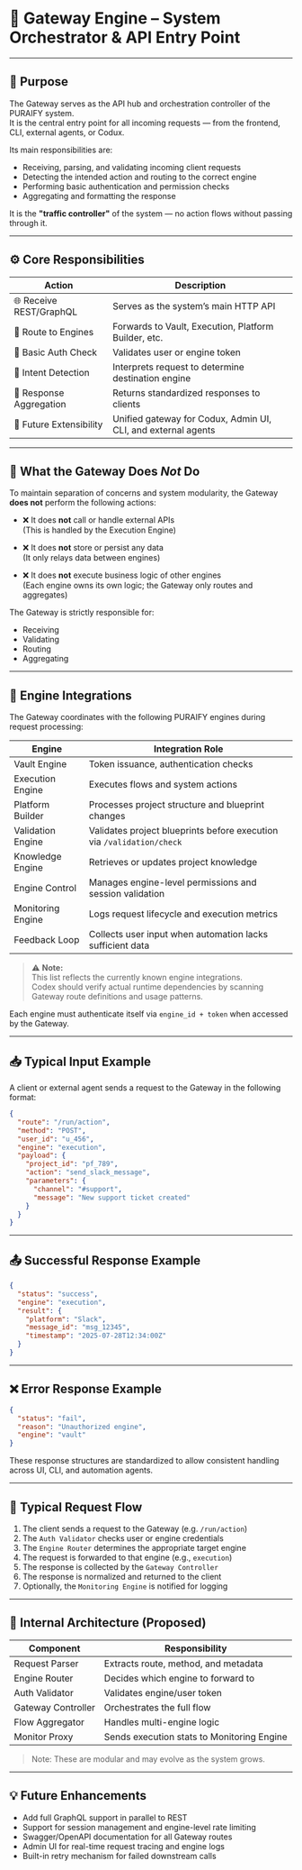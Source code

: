 # 🧠 Gateway Engine – System Orchestrator & API Entry Point

---

## 🎯 Purpose

The Gateway serves as the API hub and orchestration controller of the PURAIFY system.  
It is the central entry point for all incoming requests — from the frontend, CLI, external agents, or Codux.

Its main responsibilities are:
- Receiving, parsing, and validating incoming client requests
- Detecting the intended action and routing to the correct engine
- Performing basic authentication and permission checks
- Aggregating and formatting the response

It is the **"traffic controller"** of the system — no action flows without passing through it.

---

## ⚙️ Core Responsibilities

| Action                     | Description |
|---------------------------|-------------|
| 🌐 Receive REST/GraphQL   | Serves as the system’s main HTTP API |
| 🔄 Route to Engines       | Forwards to Vault, Execution, Platform Builder, etc. |
| 🛂 Basic Auth Check       | Validates user or engine token |
| 🧠 Intent Detection       | Interprets request to determine destination engine |
| 🧾 Response Aggregation   | Returns standardized responses to clients |
| 🔌 Future Extensibility   | Unified gateway for Codux, Admin UI, CLI, and external agents |

---

## 🚫 What the Gateway Does *Not* Do

To maintain separation of concerns and system modularity, the Gateway **does not** perform the following actions:

- ❌ It does **not** call or handle external APIs  
  (This is handled by the Execution Engine)

- ❌ It does **not** store or persist any data  
  (It only relays data between engines)

- ❌ It does **not** execute business logic of other engines  
  (Each engine owns its own logic; the Gateway only routes and aggregates)

The Gateway is strictly responsible for:
- Receiving  
- Validating  
- Routing  
- Aggregating  

---

## 🔗 Engine Integrations

The Gateway coordinates with the following PURAIFY engines during request processing:

| Engine              | Integration Role |
|---------------------|------------------|
| Vault Engine        | Token issuance, authentication checks |
| Execution Engine    | Executes flows and system actions |
| Platform Builder    | Processes project structure and blueprint changes |
| Validation Engine   | Validates project blueprints before execution via `/validation/check` |
| Knowledge Engine    | Retrieves or updates project knowledge |
| Engine Control      | Manages engine-level permissions and session validation |
| Monitoring Engine   | Logs request lifecycle and execution metrics |
| Feedback Loop       | Collects user input when automation lacks sufficient data |

> ⚠️ **Note:**  
> This list reflects the currently known engine integrations.  
> Codex should verify actual runtime dependencies by scanning Gateway route definitions and usage patterns.

Each engine must authenticate itself via `engine_id + token` when accessed by the Gateway.

---

## 📥 Typical Input Example

A client or external agent sends a request to the Gateway in the following format:

```json
{
  "route": "/run/action",
  "method": "POST",
  "user_id": "u_456",
  "engine": "execution",
  "payload": {
    "project_id": "pf_789",
    "action": "send_slack_message",
    "parameters": {
      "channel": "#support",
      "message": "New support ticket created"
    }
  }
}
```

---

## 📤 Successful Response Example

```json
{
  "status": "success",
  "engine": "execution",
  "result": {
    "platform": "Slack",
    "message_id": "msg_12345",
    "timestamp": "2025-07-28T12:34:00Z"
  }
}
```

---

## ❌ Error Response Example

```json
{
  "status": "fail",
  "reason": "Unauthorized engine",
  "engine": "vault"
}
```

These response structures are standardized to allow consistent handling across UI, CLI, and automation agents.

---

## 🔄 Typical Request Flow

1. The client sends a request to the Gateway (e.g. `/run/action`)
2. The `Auth Validator` checks user or engine credentials
3. The `Engine Router` determines the appropriate target engine
4. The request is forwarded to that engine (e.g., `execution`)
5. The response is collected by the `Gateway Controller`
6. The response is normalized and returned to the client
7. Optionally, the `Monitoring Engine` is notified for logging

---

## 📌 Internal Architecture (Proposed)

| Component             | Responsibility |
|-----------------------|----------------|
| Request Parser        | Extracts route, method, and metadata |
| Engine Router         | Decides which engine to forward to |
| Auth Validator        | Validates engine/user token |
| Gateway Controller    | Orchestrates the full flow |
| Flow Aggregator       | Handles multi-engine logic |
| Monitor Proxy         | Sends execution stats to Monitoring Engine |

> Note: These are modular and may evolve as the system grows.

---

## 💡 Future Enhancements

- Add full GraphQL support in parallel to REST
- Support for session management and engine-level rate limiting
- Swagger/OpenAPI documentation for all Gateway routes
- Admin UI for real-time request tracing and engine logs
- Built-in retry mechanism for failed downstream calls
